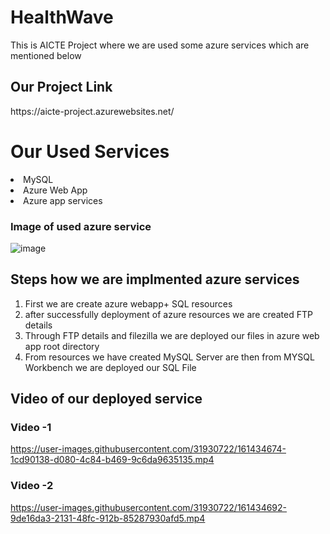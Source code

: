 # HealthWave
This is AICTE Project where we are used some azure services which are mentioned below

<h2 a href="https://aicte-project.azurewebsites.net/">Our Project Link</h2>
https://aicte-project.azurewebsites.net/

<h1> Our Used Services </h1>
<li>MySQL</li>
<li>Azure Web App</li>
<li>Azure app services</li>

<h3>Image of used azure service</h3>

![image](https://user-images.githubusercontent.com/65334649/160901816-a98963b0-678d-476e-b179-2f9777988f2f.png)

<h2>Steps how we are implmented azure services</h2>
  <ol type="1">
    <li> First we are create azure webapp+ SQL resources</li>
    <li> after successfully deployment of azure resources we are created FTP details</li>
    <li>Through FTP details and filezilla we are deployed our files in azure web app root directory</li>
    <li>From resources we have created MySQL Server are then from MYSQL Workbench we are deployed our SQL File</li>
  </ol>
  
  <h2>Video of our deployed service</h2>
  
  <h3> Video -1 </h3  

https://user-images.githubusercontent.com/31930722/161434674-1cd90138-d080-4c84-b469-9c6da9635135.mp4

  <h3> Video -2 </h3  

https://user-images.githubusercontent.com/31930722/161434692-9de16da3-2131-48fc-912b-85287930afd5.mp4


    
